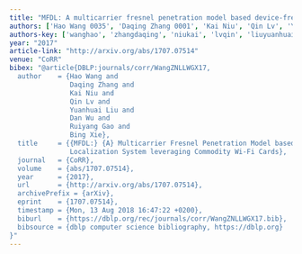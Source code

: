 ```yaml
---
title: "MFDL: A multicarrier fresnel penetration model based device-free localization system leveraging commodity Wi-Fi cards"
authors: ['Hao Wang 0035', 'Daqing Zhang 0001', 'Kai Niu', 'Qin Lv', 'Yuanhuai Liu', 'Dan Wu', 'Ruiyang Gao', 'Bing Xie']
authors-key: ['wanghao', 'zhangdaqing', 'niukai', 'lvqin', 'liuyuanhuai', 'wudan', 'gaoruiyang', 'xiebing']
year: "2017"
article-link: "http://arxiv.org/abs/1707.07514"
venue: "CoRR"
bibex: "@article{DBLP:journals/corr/WangZNLLWGX17,
  author    = {Hao Wang and
               Daqing Zhang and
               Kai Niu and
               Qin Lv and
               Yuanhuai Liu and
               Dan Wu and
               Ruiyang Gao and
               Bing Xie},
  title     = {{MFDL:} {A} Multicarrier Fresnel Penetration Model based Device-Free
               Localization System leveraging Commodity Wi-Fi Cards},
  journal   = {CoRR},
  volume    = {abs/1707.07514},
  year      = {2017},
  url       = {http://arxiv.org/abs/1707.07514},
  archivePrefix = {arXiv},
  eprint    = {1707.07514},
  timestamp = {Mon, 13 Aug 2018 16:47:22 +0200},
  biburl    = {https://dblp.org/rec/journals/corr/WangZNLLWGX17.bib},
  bibsource = {dblp computer science bibliography, https://dblp.org}
}"
---
```

